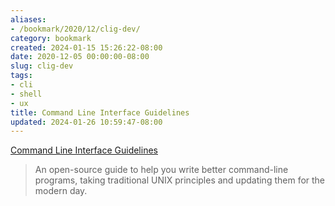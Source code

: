 ```yaml
---
aliases:
- /bookmark/2020/12/clig-dev/
category: bookmark
created: 2024-01-15 15:26:22-08:00
date: 2020-12-05 00:00:00-08:00
slug: clig-dev
tags:
- cli
- shell
- ux
title: Command Line Interface Guidelines
updated: 2024-01-26 10:59:47-08:00
---
```


[Command Line Interface Guidelines](https://clig.dev/)

 > 
 > An open-source guide to help you write better command-line programs, taking traditional UNIX principles and updating them for the modern day.